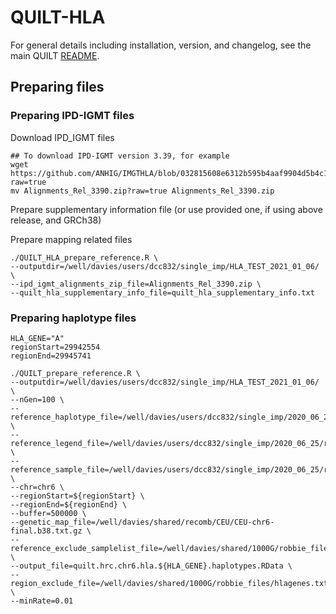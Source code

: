 QUILT-HLA
=========

For general details including installation, version, and changelog, see the main QUILT [README](README.md).

## Preparing files

### Preparing IPD-IGMT files

Download IPD_IGMT files
```
## To download IPD-IGMT version 3.39, for example
wget https://github.com/ANHIG/IMGTHLA/blob/032815608e6312b595b4aaf9904d5b4c189dd6dc/Alignments_Rel_3390.zip?raw=true
mv Alignments_Rel_3390.zip?raw=true Alignments_Rel_3390.zip
```
Prepare supplementary information file (or use provided one, if using above release, and GRCh38)

Prepare mapping related files
```
./QUILT_HLA_prepare_reference.R \
--outputdir=/well/davies/users/dcc832/single_imp/HLA_TEST_2021_01_06/ \
--ipd_igmt_alignments_zip_file=Alignments_Rel_3390.zip \
--quilt_hla_supplementary_info_file=quilt_hla_supplementary_info.txt
```

### Preparing haplotype files
```
HLA_GENE="A"
regionStart=29942554
regionEnd=29945741
    
./QUILT_prepare_reference.R \
--outputdir=/well/davies/users/dcc832/single_imp/HLA_TEST_2021_01_06/ \
--nGen=100 \
--reference_haplotype_file=/well/davies/users/dcc832/single_imp/2020_06_25/ref_panels/hrc.chr6.hap.clean.gz \
--reference_legend_file=/well/davies/users/dcc832/single_imp/2020_06_25/ref_panels/hrc.chr6.legend.clean.gz \
--reference_sample_file=/well/davies/users/dcc832/single_imp/2020_06_25/ref_panels/hrc.chr6.samples.reheadered2 \
--chr=chr6 \
--regionStart=${regionStart} \
--regionEnd=${regionEnd} \
--buffer=500000 \
--genetic_map_file=/well/davies/shared/recomb/CEU/CEU-chr6-final.b38.txt.gz \
--reference_exclude_samplelist_file=/well/davies/shared/1000G/robbie_files/hlauntyped${HLA_GENE}.excludefivepop.txt \
--output_file=quilt.hrc.chr6.hla.${HLA_GENE}.haplotypes.RData \
--region_exclude_file=/well/davies/shared/1000G/robbie_files/hlagenes.txt \
--minRate=0.01
```
